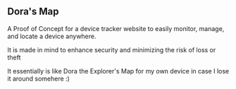 <h2>Dora's Map</h2>
<p>A Proof of Concept for a device tracker website to easily monitor, manage, and locate a device anywhere.<p/>
<p>It is made in mind to enhance security and minimizing the risk of loss or theft </p>
<p>It essentially is like Dora the Explorer's Map for my own device in case I lose it around somehere :)</p>
